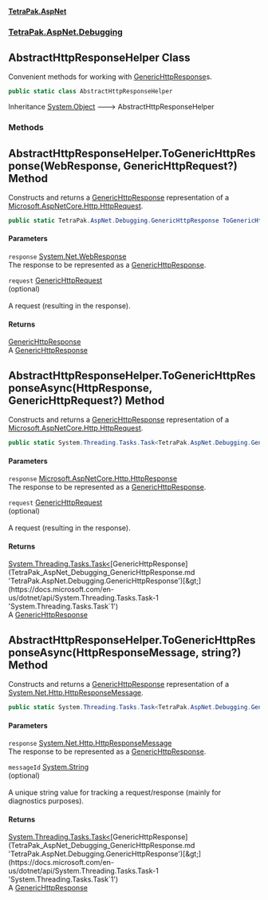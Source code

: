 #### [TetraPak.AspNet](index.md 'index')
### [TetraPak.AspNet.Debugging](TetraPak_AspNet_Debugging.md 'TetraPak.AspNet.Debugging')
## AbstractHttpResponseHelper Class
Convenient methods for working with [GenericHttpResponse](TetraPak_AspNet_Debugging_GenericHttpResponse.md 'TetraPak.AspNet.Debugging.GenericHttpResponse')s.  
```csharp
public static class AbstractHttpResponseHelper
```

Inheritance [System.Object](https://docs.microsoft.com/en-us/dotnet/api/System.Object 'System.Object') &#129106; AbstractHttpResponseHelper  
### Methods
<a name='TetraPak_AspNet_Debugging_AbstractHttpResponseHelper_ToGenericHttpResponse(System_Net_WebResponse_TetraPak_AspNet_Debugging_GenericHttpRequest_)'></a>
## AbstractHttpResponseHelper.ToGenericHttpResponse(WebResponse, GenericHttpRequest?) Method
Constructs and returns a [GenericHttpResponse](TetraPak_AspNet_Debugging_GenericHttpResponse.md 'TetraPak.AspNet.Debugging.GenericHttpResponse') representation of a  
[Microsoft.AspNetCore.Http.HttpRequest](https://docs.microsoft.com/en-us/dotnet/api/Microsoft.AspNetCore.Http.HttpRequest 'Microsoft.AspNetCore.Http.HttpRequest').  
```csharp
public static TetraPak.AspNet.Debugging.GenericHttpResponse ToGenericHttpResponse(this System.Net.WebResponse response, TetraPak.AspNet.Debugging.GenericHttpRequest? request=null);
```
#### Parameters
<a name='TetraPak_AspNet_Debugging_AbstractHttpResponseHelper_ToGenericHttpResponse(System_Net_WebResponse_TetraPak_AspNet_Debugging_GenericHttpRequest_)_response'></a>
`response` [System.Net.WebResponse](https://docs.microsoft.com/en-us/dotnet/api/System.Net.WebResponse 'System.Net.WebResponse')  
The response to be represented as a [GenericHttpResponse](TetraPak_AspNet_Debugging_GenericHttpResponse.md 'TetraPak.AspNet.Debugging.GenericHttpResponse').  
  
<a name='TetraPak_AspNet_Debugging_AbstractHttpResponseHelper_ToGenericHttpResponse(System_Net_WebResponse_TetraPak_AspNet_Debugging_GenericHttpRequest_)_request'></a>
`request` [GenericHttpRequest](TetraPak_AspNet_Debugging_GenericHttpRequest.md 'TetraPak.AspNet.Debugging.GenericHttpRequest')  
(optional)<br/>  
A request (resulting in the response).   
  
#### Returns
[GenericHttpResponse](TetraPak_AspNet_Debugging_GenericHttpResponse.md 'TetraPak.AspNet.Debugging.GenericHttpResponse')  
A [GenericHttpResponse](TetraPak_AspNet_Debugging_GenericHttpResponse.md 'TetraPak.AspNet.Debugging.GenericHttpResponse')
  
<a name='TetraPak_AspNet_Debugging_AbstractHttpResponseHelper_ToGenericHttpResponseAsync(Microsoft_AspNetCore_Http_HttpResponse_TetraPak_AspNet_Debugging_GenericHttpRequest_)'></a>
## AbstractHttpResponseHelper.ToGenericHttpResponseAsync(HttpResponse, GenericHttpRequest?) Method
Constructs and returns a [GenericHttpResponse](TetraPak_AspNet_Debugging_GenericHttpResponse.md 'TetraPak.AspNet.Debugging.GenericHttpResponse') representation of a  
[Microsoft.AspNetCore.Http.HttpRequest](https://docs.microsoft.com/en-us/dotnet/api/Microsoft.AspNetCore.Http.HttpRequest 'Microsoft.AspNetCore.Http.HttpRequest').  
```csharp
public static System.Threading.Tasks.Task<TetraPak.AspNet.Debugging.GenericHttpResponse> ToGenericHttpResponseAsync(this Microsoft.AspNetCore.Http.HttpResponse response, TetraPak.AspNet.Debugging.GenericHttpRequest? request);
```
#### Parameters
<a name='TetraPak_AspNet_Debugging_AbstractHttpResponseHelper_ToGenericHttpResponseAsync(Microsoft_AspNetCore_Http_HttpResponse_TetraPak_AspNet_Debugging_GenericHttpRequest_)_response'></a>
`response` [Microsoft.AspNetCore.Http.HttpResponse](https://docs.microsoft.com/en-us/dotnet/api/Microsoft.AspNetCore.Http.HttpResponse 'Microsoft.AspNetCore.Http.HttpResponse')  
The response to be represented as a [GenericHttpResponse](TetraPak_AspNet_Debugging_GenericHttpResponse.md 'TetraPak.AspNet.Debugging.GenericHttpResponse').  
  
<a name='TetraPak_AspNet_Debugging_AbstractHttpResponseHelper_ToGenericHttpResponseAsync(Microsoft_AspNetCore_Http_HttpResponse_TetraPak_AspNet_Debugging_GenericHttpRequest_)_request'></a>
`request` [GenericHttpRequest](TetraPak_AspNet_Debugging_GenericHttpRequest.md 'TetraPak.AspNet.Debugging.GenericHttpRequest')  
(optional)<br/>  
A request (resulting in the response).   
  
#### Returns
[System.Threading.Tasks.Task&lt;](https://docs.microsoft.com/en-us/dotnet/api/System.Threading.Tasks.Task-1 'System.Threading.Tasks.Task`1')[GenericHttpResponse](TetraPak_AspNet_Debugging_GenericHttpResponse.md 'TetraPak.AspNet.Debugging.GenericHttpResponse')[&gt;](https://docs.microsoft.com/en-us/dotnet/api/System.Threading.Tasks.Task-1 'System.Threading.Tasks.Task`1')  
A [GenericHttpResponse](TetraPak_AspNet_Debugging_GenericHttpResponse.md 'TetraPak.AspNet.Debugging.GenericHttpResponse')
  
<a name='TetraPak_AspNet_Debugging_AbstractHttpResponseHelper_ToGenericHttpResponseAsync(System_Net_Http_HttpResponseMessage_string_)'></a>
## AbstractHttpResponseHelper.ToGenericHttpResponseAsync(HttpResponseMessage, string?) Method
Constructs and returns a [GenericHttpResponse](TetraPak_AspNet_Debugging_GenericHttpResponse.md 'TetraPak.AspNet.Debugging.GenericHttpResponse') representation of a  
[System.Net.Http.HttpResponseMessage](https://docs.microsoft.com/en-us/dotnet/api/System.Net.Http.HttpResponseMessage 'System.Net.Http.HttpResponseMessage').  
```csharp
public static System.Threading.Tasks.Task<TetraPak.AspNet.Debugging.GenericHttpResponse> ToGenericHttpResponseAsync(this System.Net.Http.HttpResponseMessage response, string? messageId=null);
```
#### Parameters
<a name='TetraPak_AspNet_Debugging_AbstractHttpResponseHelper_ToGenericHttpResponseAsync(System_Net_Http_HttpResponseMessage_string_)_response'></a>
`response` [System.Net.Http.HttpResponseMessage](https://docs.microsoft.com/en-us/dotnet/api/System.Net.Http.HttpResponseMessage 'System.Net.Http.HttpResponseMessage')  
The response to be represented as a [GenericHttpResponse](TetraPak_AspNet_Debugging_GenericHttpResponse.md 'TetraPak.AspNet.Debugging.GenericHttpResponse').  
  
<a name='TetraPak_AspNet_Debugging_AbstractHttpResponseHelper_ToGenericHttpResponseAsync(System_Net_Http_HttpResponseMessage_string_)_messageId'></a>
`messageId` [System.String](https://docs.microsoft.com/en-us/dotnet/api/System.String 'System.String')  
(optional)<br/>  
A unique string value for tracking a request/response (mainly for diagnostics purposes).  
  
#### Returns
[System.Threading.Tasks.Task&lt;](https://docs.microsoft.com/en-us/dotnet/api/System.Threading.Tasks.Task-1 'System.Threading.Tasks.Task`1')[GenericHttpResponse](TetraPak_AspNet_Debugging_GenericHttpResponse.md 'TetraPak.AspNet.Debugging.GenericHttpResponse')[&gt;](https://docs.microsoft.com/en-us/dotnet/api/System.Threading.Tasks.Task-1 'System.Threading.Tasks.Task`1')  
A [GenericHttpResponse](TetraPak_AspNet_Debugging_GenericHttpResponse.md 'TetraPak.AspNet.Debugging.GenericHttpResponse')
  
